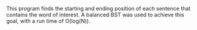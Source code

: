 This program finds the starting and ending position of each sentence that contains the word of interest.  A balanced BST was used to achieve this goal, with a run time of O(log(N)).
